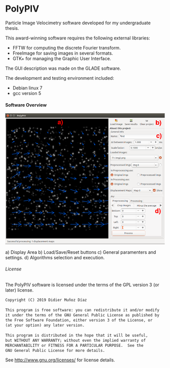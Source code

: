 # PolyPIV
Particle Image Velocimetry software developed for my undergraduate thesis.

This award-winning software requires the following external libraries:
- FFTW for computing the discrete Fourier transform.
- FreeImage for saving images in several formats.
- GTK+ for managing the Graphic User Interface.

The GUI description was made on the GLADE software.

The development and testing environment included:

- Debian linux 7
- gcc version 5

#### Software Overview

![alt text](PolyPIVGUI.png)

a) Display Area
b) Load/Save/Reset buttons
c) General paramenters and settings.
d) Algorithms selection and execution.

###### License

The PolyPIV software is licensed under the terms of the GPL version 3 (or later) license.

    Copyright (C) 2019 Didier Muñoz Díaz

    This program is free software: you can redistribute it and/or modify
    it under the terms of the GNU General Public License as published by
    the Free Software Foundation, either version 3 of the License, or
    (at your option) any later version.

    This program is distributed in the hope that it will be useful,
    but WITHOUT ANY WARRANTY; without even the implied warranty of
    MERCHANTABILITY or FITNESS FOR A PARTICULAR PURPOSE.  See the
    GNU General Public License for more details.

See <http://www.gnu.org/licenses/> for license details.
